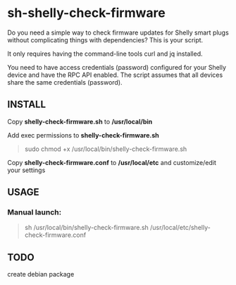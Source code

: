 # sh-shelly-check-firmware

Do you need a simple way to check firmware updates for Shelly smart plugs without complicating things with dependencies? This is your script.

It only requires having the command-line tools curl and jq installed.

You need to have access credentials (password) configured for your Shelly device and have the RPC API enabled. The script assumes that all devices share the same credentials (password).

## INSTALL

Copy **shelly-check-firmware.sh** to **/usr/local/bin**

Add exec permissions to **shelly-check-firmware.sh**

> sudo chmod +x /usr/local/bin/shelly-check-firmware.sh

Copy **shelly-check-firmware.conf** to **/usr/local/etc** and customize/edit your settings

## USAGE

### Manual launch:

> sh /usr/local/bin/shelly-check-firmware.sh /usr/local/etc/shelly-check-firmware.conf

## TODO

create debian package
